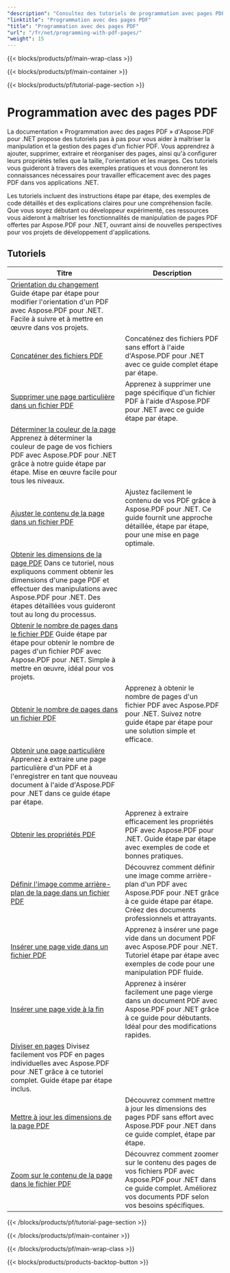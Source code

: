 ```yaml
---
"description": "Consultez des tutoriels de programmation avec pages PDF utilisant Aspose.PDF pour .NET. Apprenez à manipuler et personnaliser les pages de vos fichiers PDF."
"linktitle": "Programmation avec des pages PDF"
"title": "Programmation avec des pages PDF"
"url": "/fr/net/programming-with-pdf-pages/"
"weight": 15
---
```


{{< blocks/products/pf/main-wrap-class >}}

{{< blocks/products/pf/main-container >}}

{{< blocks/products/pf/tutorial-page-section >}}

# Programmation avec des pages PDF

La documentation « Programmation avec des pages PDF » d'Aspose.PDF pour .NET propose des tutoriels pas à pas pour vous aider à maîtriser la manipulation et la gestion des pages d'un fichier PDF. Vous apprendrez à ajouter, supprimer, extraire et réorganiser des pages, ainsi qu'à configurer leurs propriétés telles que la taille, l'orientation et les marges. Ces tutoriels vous guideront à travers des exemples pratiques et vous donneront les connaissances nécessaires pour travailler efficacement avec des pages PDF dans vos applications .NET.

Les tutoriels incluent des instructions étape par étape, des exemples de code détaillés et des explications claires pour une compréhension facile. Que vous soyez débutant ou développeur expérimenté, ces ressources vous aideront à maîtriser les fonctionnalités de manipulation de pages PDF offertes par Aspose.PDF pour .NET, ouvrant ainsi de nouvelles perspectives pour vos projets de développement d'applications.

## Tutoriels
| Titre | Description |
| --- | --- | 
| [Orientation du changement](./change-orientation/) Guide étape par étape pour modifier l'orientation d'un PDF avec Aspose.PDF pour .NET. Facile à suivre et à mettre en œuvre dans vos projets.  
| [Concaténer des fichiers PDF](./concatenate-pdf-files/) | Concaténez des fichiers PDF sans effort à l'aide d'Aspose.PDF pour .NET avec ce guide complet étape par étape. |  
| [Supprimer une page particulière dans un fichier PDF](./delete-particular-page/) | Apprenez à supprimer une page spécifique d'un fichier PDF à l'aide d'Aspose.PDF pour .NET avec ce guide étape par étape. |  
| [Déterminer la couleur de la page](./determine-page-color/) Apprenez à déterminer la couleur de page de vos fichiers PDF avec Aspose.PDF pour .NET grâce à notre guide étape par étape. Mise en œuvre facile pour tous les niveaux. |  
| [Ajuster le contenu de la page dans un fichier PDF](./fit-page-contents/) | Ajustez facilement le contenu de vos PDF grâce à Aspose.PDF pour .NET. Ce guide fournit une approche détaillée, étape par étape, pour une mise en page optimale. |  
| [Obtenir les dimensions de la page PDF](./get-dimensions/) Dans ce tutoriel, nous expliquons comment obtenir les dimensions d'une page PDF et effectuer des manipulations avec Aspose.PDF pour .NET. Des étapes détaillées vous guideront tout au long du processus.  
| [Obtenir le nombre de pages dans le fichier PDF](./get-number-of-pages/) Guide étape par étape pour obtenir le nombre de pages d'un fichier PDF avec Aspose.PDF pour .NET. Simple à mettre en œuvre, idéal pour vos projets.  
| [Obtenir le nombre de pages dans un fichier PDF](./get-page-count/) | Apprenez à obtenir le nombre de pages d'un fichier PDF avec Aspose.PDF pour .NET. Suivez notre guide étape par étape pour une solution simple et efficace. |  
| [Obtenir une page particulière](./get-particular-page/) Apprenez à extraire une page particulière d'un PDF et à l'enregistrer en tant que nouveau document à l'aide d'Aspose.PDF pour .NET dans ce guide étape par étape. |  
| [Obtenir les propriétés PDF](./get-properties/) | Apprenez à extraire efficacement les propriétés PDF avec Aspose.PDF pour .NET. Guide étape par étape avec exemples de code et bonnes pratiques. |  
| [Définir l'image comme arrière-plan de la page dans un fichier PDF](./image-as-background/) | Découvrez comment définir une image comme arrière-plan d'un PDF avec Aspose.PDF pour .NET grâce à ce guide étape par étape. Créez des documents professionnels et attrayants. |  
| [Insérer une page vide dans un fichier PDF](./insert-empty-page/) | Apprenez à insérer une page vide dans un document PDF avec Aspose.PDF pour .NET. Tutoriel étape par étape avec exemples de code pour une manipulation PDF fluide. |  
| [Insérer une page vide à la fin](./insert-empty-page-at-end/) | Apprenez à insérer facilement une page vierge dans un document PDF avec Aspose.PDF pour .NET grâce à ce guide pour débutants. Idéal pour des modifications rapides. |  
| [Diviser en pages](./split-to-pages/) Divisez facilement vos PDF en pages individuelles avec Aspose.PDF pour .NET grâce à ce tutoriel complet. Guide étape par étape inclus.  
| [Mettre à jour les dimensions de la page PDF](./update-dimensions/) | Découvrez comment mettre à jour les dimensions des pages PDF sans effort avec Aspose.PDF pour .NET dans ce guide complet, étape par étape. |  
| [Zoom sur le contenu de la page dans le fichier PDF](./zoom-to-page-contents/) | Découvrez comment zoomer sur le contenu des pages de vos fichiers PDF avec Aspose.PDF pour .NET dans ce guide complet. Améliorez vos documents PDF selon vos besoins spécifiques. |  

{{< /blocks/products/pf/tutorial-page-section >}}

{{< /blocks/products/pf/main-container >}}

{{< /blocks/products/pf/main-wrap-class >}}

{{< blocks/products/products-backtop-button >}}